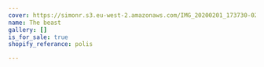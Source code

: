```yaml
---
cover: https://simonr.s3.eu-west-2.amazonaws.com/IMG_20200201_173730-02-01.jpeg
name: The beast
gallery: []
is_for_sale: true
shopify_referance: polis

---
```


